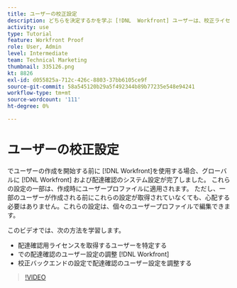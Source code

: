 ```yaml
---
title: ユーザーの校正設定
description: どちらを決定するかを学ぶ [!DNL  Workfront] ユーザーは、校正ライセンスを取得し、次に、両方の [!DNL Workfront] とバックエンドの設定に含まれています。
activity: use
type: Tutorial
feature: Workfront Proof
role: User, Admin
level: Intermediate
team: Technical Marketing
thumbnail: 335126.png
kt: 8826
exl-id: d055825a-712c-426c-8803-37bb6105ce9f
source-git-commit: 58a545120b29a5f492344b89b77235e548e94241
workflow-type: tm+mt
source-wordcount: '111'
ht-degree: 0%

---
```


# ユーザーの校正設定

でユーザーの作成を開始する前に [!DNL  Workfront]を使用する場合、グローバルに [!DNL Workfront] および配達確認のシステム設定が完了しました。 これらの設定の一部は、作成時にユーザープロファイルに適用されます。 ただし、一部のユーザーが作成される前にこれらの設定が取得されていなくても、心配する必要はありません。これらの設定は、個々のユーザープロファイルで編集できます。


このビデオでは、次の方法を学習します。

* 配達確認用ライセンスを取得するユーザーを特定する
* での配達確認のユーザー設定の調整 [!DNL  Workfront]
* 校正バックエンドの設定で配達確認のユーザー設定を調整する

>[!VIDEO](https://video.tv.adobe.com/v/335126/?quality=12)

<!--
Lean More URLs
-->
